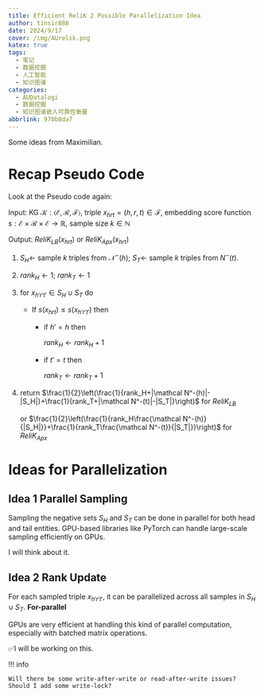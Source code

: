 ```yaml
---
title: Efficient ReliK 2 Possible Parallelization Idea
author: tinsir888
date: 2024/9/17
cover: /img/AUrelik.png
katex: true
tags:
  - 笔记
  - 数据挖掘
  - 人工智能
  - 知识图谱
categories:
  - AUDatalogi
  - 数据挖掘
  - 知识图谱嵌入可靠性衡量
abbrlink: 970b0da7
---
```


Some ideas from Maximilian.

# Recap Pseudo Code

Look at the Pseudo code again:

Input: KG $\mathcal K:\langle\mathcal E,\mathcal R,\mathcal F\rangle$, triple $x_{hrt}=(h,r,t)\in\mathcal F$, embedding score function $s:\mathcal E\times\mathcal R\times\mathcal E\to\mathbb R$, sample size $k\in\mathbb N$

Output: $ReliK_{LB}(x_{hrt})$ or $ReliK_{Apx}(x_{hrt})$

1. $S_H\gets$ sample $k$ triples from $\mathcal N^-(h)$; $S_T\gets$ sample $k$ triples from $N^-(t)$.

2. $rank_H\gets1$; $rank_T\gets1$

3. for $x_{h'r't'}\in S_H\cup S_T$ do

   - If $s(x_{hrt})\le s(x_{h'r't'})$ then

     - if $h'=h$ then

       $rank_H\gets rank_H+1$

     - if $t'=t$ then

       $rank_T\gets rank_T+1$

4. return $\frac{1}{2}\left(\frac{1}{rank_H+|\mathcal N^-(h)|-|S_H|}+\frac{1}{rank_T+|\mathcal N^-(t)|-|S_T|}\right)$ for $ReliK_{LB}$

   or $\frac{1}{2}\left(\frac{1}{rank_H\frac{\mathcal N^-(h)}{|S_H|}}+\frac{1}{rank_T\frac{\mathcal N^-(t)}{|S_T|}}\right)$ for $ReliK_{Apx}$

# Ideas for Parallelization

## Idea 1 Parallel Sampling

Sampling the negative sets $S_H$ and $S_T$ can be done in parallel for both head and tail entities. GPU-based libraries like PyTorch can handle large-scale sampling efficiently on GPUs.

I will think about it.

## Idea 2 Rank Update

For each sampled triple $x_{h'r't'}$, it can be parallelized across all samples in $S_H\cup S_T$. **For-parallel**

GPUs are very efficient at handling this kind of parallel computation, especially with batched matrix operations.

:white_check_mark:I will be working on this.

!!! info

    Will there be some write-after-write or read-after-write issues? Should I add some write-lock?

